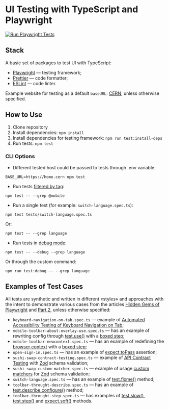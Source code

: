 # UI Testing with TypeScript and Playwright

[![Run Playwright Tests](https://github.com/adequatica/ui-testing/actions/workflows/run-playwright-tests.yaml/badge.svg?branch=main)](https://github.com/adequatica/ui-testing/actions/workflows/run-playwright-tests.yaml)

## Stack

A basic set of packages to test UI with TypeScript:

- [Playwright](https://playwright.dev) — testing framework;
- [Prettier](https://prettier.io) — code formatter;
- [ESLint](https://eslint.org/) — code linter.

Example website for testing as a default `baseURL`: [CERN](https://home.cern), unless otherwise specified.

## How to Use

1. Clone repository
2. Install dependencies: `npm install`
3. Install dependencies for testing framework: `npm run test:install-deps`
4. Run tests: `npm test`

### CLI Options

- Different tested host could be passed to tests through .env variable:

```
BASE_URL=https://home.cern npm test
```

- Run tests [filtered by tag](https://playwright.dev/docs/test-annotations#tag-tests):

```
npm test -- --grep @mobile
```

- Run a single test (for example: `switch-language.spec.ts`):

```
npm test tests/switch-language.spec.ts
```

Or:

```
npm test -- --grep language
```

- Run tests in [debug mode](https://playwright.dev/docs/debug#pwdebug):

```
npm test -- --debug --grep language
```

Or through the custom command:

```
npm run test:debug -- --grep language
```

## Examples of Test Cases

All tests are synthetic and written in different «styles» and approaches with the intent to demonstrate various cases from the articles [Hidden Gems of Playwright](https://adequatica.medium.com/hidden-gems-of-playwright-68fcf8896bcb) and [Part 2](https://adequatica.medium.com/hidden-gems-of-playwright-part-2-ca3e38a5954a), unless otherwise specified:

- `keyboard-navigation-on-tab.spec.ts` — example of [Automated Accessibility Testing of Keyboard Navigation on Tab](https://adequatica.medium.com/automated-accessibility-testing-of-keyboard-navigation-on-tab-89d30087c111);
- `mobile-toolbar-about-overlay-use.spec.ts` — has an example of rewriting config through [test.use()](https://playwright.dev/docs/api/class-test#test-use) with a [boxed step](https://playwright.dev/docs/release-notes#hide-implementation-details-box-test-steps);
- `mobile-toolbar-newcontext.spec.ts` — has an example of redefining the [browser context](https://playwright.dev/docs/api/class-browsercontext) with a [boxed step](https://playwright.dev/docs/release-notes#hide-implementation-details-box-test-steps);
- `open-sign-in.spec.ts` — has an example of [expect.toPass](https://playwright.dev/docs/test-assertions#expecttopass) assertion;
- `sushi-swap-contract-testing.spec.ts` — example of [API Contract Testing](https://adequatica.medium.com/api-contract-testing-on-frontend-with-playwright-4509b74b3008) with [Zod](https://zod.dev/) schema validation;
- `sushi-swap-custom-matcher.spec.ts` — example of usage [custom matchers](https://playwright.dev/docs/test-assertions#add-custom-matchers-using-expectextend) for [Zod](https://zod.dev/) schema validation;
- `switch-language.spec.ts` — has an example of [test.fixme()](https://playwright.dev/docs/api/class-test#test-fixme-2) method;
- `toolbar-throught-describe.spec.ts` — has an example of [test.describe.configure()](https://playwright.dev/docs/api/class-test#test-describe-configure) method;
- `toolbar-throught-step.spec.ts` — has examples of [test.slow()](https://playwright.dev/docs/api/class-test#test-slow-1), [test.step()](https://playwright.dev/docs/api/class-test#test-step) and [expect.soft()](https://playwright.dev/docs/test-assertions#soft-assertions) methods.
